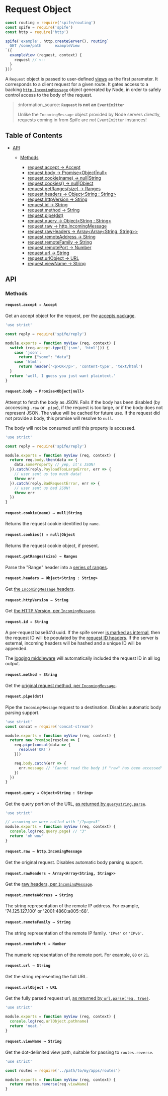 # Request Object

```javascript
const routing = require('spife/routing')
const spife = require('spife')
const http = require('http')

spife('example', http.createServer(), routing`
  GET /some/path      exampleView
`({
  exampleView (request, context) {
    request // <--
  }
}))
```

A `Request` object is passed to user-defined [views][topic-http-view] as the
first parameter. It corresponds to a client request for a given route. It gates
access to a backing [`http.IncomingMessage`][def-incoming-message] object
generated by Node, in order to safely control access to the body of the
request.

> :information\_source: **`Request` is not an `EventEmitter`**
>
> Unlike the `IncomingMessage` object provided by Node servers directly,
> requests coming in from Spife are _not_ `EventEmitter` instances!

## Table of Contents

* [API](#api)
  * [Methods](#methods)

    * [request.accept → Accept](#requestaccept--accept)
    * [request.body → Promise&lt;Object|null>](#requestbody--promiseobjectnull)
    * [request.cookie(name) → null|String](#requestcookiename--nullstring)
    * [request.cookies() → null|Object](#requestcookies--nullobject)
    * [request.getRanges(size) → Ranges](#requestgetrangessize--ranges)
    * [request.headers → Object&lt;String : String>](#requestheaders--objectstring--string)
    * [request.httpVersion → String](#requesthttpversion--string)
    * [request.id → String](#requestid--string)
    * [request.method → String](#requestmethod--string)
    * [request.pipe(dst)](#requestpipedst)
    * [request.query → Object&lt;String : String>](#requestquery--objectstring--string)
    * [request.raw → http.IncomingMessage](#requestraw--httpincomingmessage)
    * [request.rawHeaders → Array&lt;Array&lt;String, String>>](#requestrawheaders--arrayarraystring-string)
    * [request.remoteAddress → String](#requestremoteaddress-string)
    * [request.remoteFamily → String](#requestremotefamily-string)
    * [request.remotePort → Number](#requestremoteport-number)
    * [request.url → String](#requesturl--string)
    * [request.urlObject → URL](#requesturlobject--url)
    * [request.viewName → String](#requestviewname--string)

## API

### Methods

#### `request.accept → Accept`

Get an accept object for the request, per the [accepts package][pkg-accepts].

```javascript
'use strict'

const reply = require('spife/reply')

module.exports = function myView (req, context) {
  switch (req.accept.type(['json', 'html'])) {
    case 'json':
      return {"some": "data"}
    case 'html':
      return header('<p>OK</p>', 'content-type', 'text/html')
  }
  return 'well, I guess you just want plaintext.'
}
```

#### `request.body → Promise<Object|null>`

Attempt to fetch the body as JSON. Fails if the body has been disabled (by
acccessing `.raw` or `.pipe`), if the request is too large, or if the body does
not represent JSON. The value will be cached for future use. If the request did
not provide a body, this promise will resolve to `null`.

The body will not be consumed until this property is accessed.

```javascript
'use strict'

const reply = require('spife/reply')

module.exports = function myView (req, context) {
  return req.body.then(data => {
    data.someProperty // yep, it's JSON!
  }).catch(reply.PayloadTooLargeError, err => {
    // user sent us too much data!
    throw err
  }).catch(reply.BadRequestError, err => {
    // user sent us bad JSON!
    throw err
  })
}
```

#### `request.cookie(name) → null|String`

Returns the request cookie identified by `name`.

#### `request.cookies() → null|Object`

Returns the request cookie object, if present.

#### `request.getRanges(size) → Ranges`

Parse the "Range" header into a [series of ranges][pkg-range-parser].

#### `request.headers → Object<String : String>`

Get [the `IncomingMessage` headers][def-http-headers].

#### `request.httpVersion → String`

Get [the HTTP Version, per `IncomingMessage`][def-http-version].

#### `request.id → String`

A per-request base64'd uuid. If the spife server [is marked as
internal][ref-spife-options-internal], then the request ID will be populated by
the [request ID headers][ref-spife-options-headers]. If the server is external,
incoming headers will be hashed and a unique ID will be appended.

The [logging middleware][ref-middleware-logging] will automatically included
the request ID in all log output.

#### `request.method → String`

Get the [original request method, per `IncomingMessage`][def-http-method].

#### `request.pipe(dst)`

Pipe the `IncomingMessage` request to a destination. Disables automatic body
parsing support.

```javascript
'use strict'
const concat = require('concat-stream')

module.exports = function myView (req, context) {
  return new Promise(resolve => {
    req.pipe(concat(data => {
      resolve('OK!')
    }))

    req.body.catch(err => {
      err.message // 'Cannot read the body if "raw" has been accessed'
    })
  })
}
```

#### `request.query → Object<String : String>`

Get the query portion of the URL, [as returned by
`querystring.parse`][def-querystring-parse].

```javascript
'use strict'

// assuming we were called with "/?page=3"
module.exports = function myView (req, context) {
  console.log(req.query.page) // "3"
  return 'oh wow'
}
```

#### `request.raw → http.IncomingMessage`

Get the original request. Disables automatic body parsing support.

#### `request.rawHeaders → Array<Array<String, String>>`

Get the [raw headers, per `IncomingMessage`][def-http-raw-headers].

#### `request.remoteAddress → String`

The string representation of the remote IP address. For example,
'74.125.127.100' or '2001:4860:a005::68'.

#### `request.remoteFamily → String`

The string representation of the remote IP family. `'IPv4'` or `'IPv6'`.

#### `request.remotePort → Number`

The numeric representation of the remote port. For example, `80` or `21`.

#### `request.url → String`

Get the string representing the full URL.

#### `request.urlObject → URL`

Get the fully parsed request url, [as returned by `url.parse(req,
true)`][def-url-parse].

```javascript
'use strict'

module.exports = function myView (req, context) {
  console.log(req.urlObject.pathname)
  return 'neat.'
}
```

#### `request.viewName → String`

Get the dot-delimited view path, suitable for passing to `routes.reverse`.

```javascript
'use strict'

const routes = require('../path/to/my/apps/routes')

module.exports = function myView (req, context) {
  return routes.reverse(req.viewName)
}
```

[def-http-headers]: https://nodejs.org/api/http.html#http_message_headers

[def-http-method]: https://nodejs.org/api/http.html#http_message_method

[def-http-raw-headers]: https://nodejs.org/api/http.html#http_message_rawheaders

[def-http-version]: https://nodejs.org/api/http.html#http_message_httpversion

[def-incoming-message]: https://nodejs.org/api/http.html#http_class_http_incomingmessage

[def-querystring-parse]: https://nodejs.org/api/querystring.html#querystring_querystring_parse_str_sep_eq_options

[def-url-parse]: https://nodejs.org/api/url.html#url_url_parsing

[pkg-accepts]: https://github.com/jshttp/accepts#api

[pkg-range-parser]: https://github.com/jshttp/range-parser#api

[ref-spife-options-headers]: ./server.md#optionsrequestidheaders

[ref-spife-options-internal]: ./server.md#optionsisexternal

[ref-middleware-logging]: ./middleware/logging.md

[topic-http-view]: ../topics/request-lifecycle.md#four-view-execution

